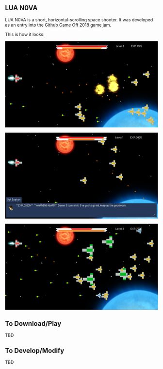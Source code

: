 ## LUA N0VA

LUA N0VA is a short, horizontal-scrolling space shooter. It was developed as an entry into the [Github Game Off 2018 game jam](https://itch.io/jam/game-off-2018).

This is how it looks:

![Screenshot 1](https://github.com/elennick/luan0va/blob/master/screenshots/luan0va1.png)

![Screenshot 2](https://github.com/elennick/luan0va/blob/master/screenshots/luan0va2.png)

![Screenshot 3](https://github.com/elennick/luan0va/blob/master/screenshots/luan0va3.png)

## To Download/Play

TBD

## To Develop/Modify

TBD
